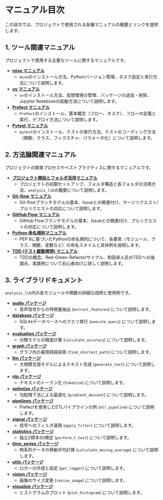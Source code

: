 # マニュアル目次

この目次では、プロジェクトで使用される各種マニュアルの概要とリンクを提供します。

## 1. ツール関連マニュアル

プロジェクトで使用する主要なツールに関するマニュアルです。

-   **[mise マニュアル](tools/mise_manual.md)**
    -   `mise`のインストール方法、Pythonバージョン管理、タスク設定と実行方法について説明します。
-   **[uv マニュアル](tools/uv_manual.md)**
    -   `uv`のインストール方法、仮想環境の管理、パッケージの追加・削除、Jupyter Notebookの起動方法について説明します。
-   **[Prefect マニュアル](tools/prefect_manual.md)**
    -   `Prefect`のインストール、基本概念（フロー、タスク）、フローの定義と実行、デプロイ方法について説明します。
-   **[Pytest マニュアル](tools/pytest_manual.md)**
    -   `pytest`のインストール、テストの実行方法、テストのコーディング方法（関数、クラス、フィクスチャ、パラメータ化）について説明します。

## 2. 方法論関連マニュアル

プロジェクトの開発プロセスやベストプラクティスに関するマニュアルです。

-   **[プロジェクト開始とフォルダ活用マニュアル](methodologies/getting_started_manual.md)**
    -   プロジェクトの初期セットアップ、フォルダ構造と各フォルダの活用方法、`analysis_lib`の概要について説明します。
-   **[Git-flow マニュアル](methodologies/git_flow_manual.md)**
    -   Git-flowブランチモデルの基本、Issueとの関連付け、マージリクエスト/プルリクエストの対応について説明します。
-   **[GitHub Flow マニュアル](methodologies/github_flow_manual.md)**
    -   GitHub Flowブランチモデルの基本、Issueとの関連付け、プルリクエストの対応について説明します。
-   **[Python 命名規則マニュアル](methodologies/python_naming_conventions_manual.md)**
    -   PEP 8に基づいたPythonの命名規則について、各要素（モジュール、クラス、関数、変数など）の命名スタイルと具体例を説明します。
-   **[TDD (テスト駆動開発) マニュアル](methodologies/tdd_manual.md)**
    -   TDDの概念、Red-Green-Refactorサイクル、和田卓人氏のTDDへの強調点、実践例について初心者向けに詳しく説明します。

## 3. ライブラリドキュメント

`analysis_lib`内の各モジュールや関数の詳細な説明と使用例です。

-   **[audio パッケージ](library_docs/audio_doc.md)**
    -   音声信号からの特徴量抽出 (`extract_features`) について説明します。
-   **[database パッケージ](library_docs/database_doc.md)**
    -   SQLiteデータベースへのクエリ実行 (`execute_query`) について説明します。
-   **[evaluation パッケージ](library_docs/evaluation_doc.md)**
    -   分類モデルの精度計算 (`calculate_accuracy`) について説明します。
-   **[graph パッケージ](library_docs/graph_doc.md)**
    -   グラフ内の最短経路探索 (`find_shortest_path`) について説明します。
-   **[llm パッケージ](library_docs/llm_doc.md)**
    -   大規模言語モデルによるテキスト生成 (`generate_text`) について説明します。
-   **[nlp パッケージ](library_docs/nlp_doc.md)**
    -   テキストのトークン化 (`tokenize`) について説明します。
-   **[optimize パッケージ](library_docs/optimize_doc.md)**
    -   勾配降下法による最適化 (`gradient_descent`) について説明します。
-   **[pipelines パッケージ](library_docs/pipelines_doc.md)**
    -   Prefectを使用したETLパイプラインの例 (`etl_pipeline`) について説明します。
-   **[signal パッケージ](library_docs/signal_doc.md)**
    -   信号へのフィルタ適用 (`apply_filter`) について説明します。
-   **[statistics パッケージ](library_docs/statistics_doc.md)**
    -   独立2標本のt検定 (`perform_t_test`) について説明します。
-   **[time_series パッケージ](library_docs/time_series_doc.md)**
    -   時系列データの移動平均計算 (`calculate_moving_average`) について説明します。
-   **[utils パッケージ](library_docs/utils_doc.md)**
    -   ロガーの作成と設定 (`get_logger`) について説明します。
-   **[vision パッケージ](library_docs/vision_doc.md)**
    -   画像のサイズ変更 (`resize_image`) について説明します。
-   **[visualize パッケージ](library_docs/visualize_doc.md)**
    -   ヒストグラムのプロット (`plot_histogram`) について説明します。

